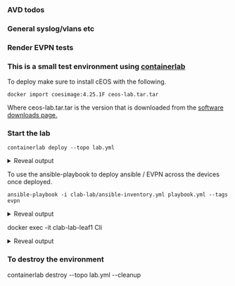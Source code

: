 ### AVD todos
### General syslog/vlans etc

### Render EVPN tests 

### This is a small test environment using [containerlab](https://github.com/srl-labs/containerlab/blob/master/README.md)

To deploy make sure to install cEOS with the following.

```shell
docker import coesimage:4.25.1F ceos-lab.tar.tar
```

Where ceos-lab.tar.tar is the version that is downloaded from the [software downloads page.](https://eos.arista.com/tag/software-downloads/)

### Start the lab

```shell
containerlab deploy --topo lab.yml
```

<details><summary> Reveal output</summary>
<p>

```javascript
INFO[0000] Parsing & checking topology file: lab.yml    
INFO[0000] Creating lab directory: /home/burnyd/projects/containerlab-labs/clab-lab 
INFO[0000] Creating docker network: Name='clab', IPv4Subnet='172.20.20.0/24', IPv6Subnet='2001:172:20:20::/80', MTU='1500' 
INFO[0000] Creating container: leaf1                    
INFO[0000] Creating container: spine2                   
INFO[0000] Creating container: leaf2                    
INFO[0000] Creating container: spine1                   
INFO[0000] Creating container: leaf3                    
INFO[0000] Creating container: leaf4                    
INFO[0008] Restarting 'spine2' node                     
INFO[0008] Restarting 'leaf1' node                      
INFO[0008] Restarting 'leaf2' node                      
INFO[0008] Restarting 'leaf3' node                      
INFO[0008] Restarting 'leaf4' node                      
INFO[0008] Restarting 'spine1' node                     
INFO[0016] Creating virtual wire: spine2:eth2 <--> leaf2:eth2 
INFO[0016] Creating virtual wire: spine2:eth3 <--> leaf3:eth2 
INFO[0016] Creating virtual wire: spine2:eth4 <--> leaf4:eth2 
INFO[0016] Creating virtual wire: spine2:eth1 <--> leaf1:eth2 
INFO[0016] Creating virtual wire: leaf3:eth3 <--> leaf4:eth3 
INFO[0016] Creating virtual wire: spine1:eth1 <--> leaf1:eth1 
INFO[0016] Creating virtual wire: leaf1:eth3 <--> leaf2:eth3 
INFO[0016] Creating virtual wire: spine1:eth2 <--> leaf2:eth1 
INFO[0016] Creating virtual wire: spine1:eth4 <--> leaf4:eth1 
INFO[0016] Creating virtual wire: spine1:eth3 <--> leaf3:eth1 
INFO[0017] Writing /etc/hosts file                      
+---+-----------------+--------------+-------------------+------+-------+---------+----------------+----------------------+
| # |      Name       | Container ID |       Image       | Kind | Group |  State  |  IPv4 Address  |     IPv6 Address     |
+---+-----------------+--------------+-------------------+------+-------+---------+----------------+----------------------+
| 1 | clab-lab-leaf1  | 81080863968b | coesimage:4.25.1F | ceos |       | running | 172.20.20.4/24 | 2001:172:20:20::6/80 |
| 2 | clab-lab-leaf2  | dc56b2ae0e72 | coesimage:4.25.1F | ceos |       | running | 172.20.20.5/24 | 2001:172:20:20::7/80 |
| 3 | clab-lab-leaf3  | c2cebb2c2fc6 | coesimage:4.25.1F | ceos |       | running | 172.20.20.6/24 | 2001:172:20:20::5/80 |
| 4 | clab-lab-leaf4  | b117acbdd418 | coesimage:4.25.1F | ceos |       | running | 172.20.20.7/24 | 2001:172:20:20::4/80 |
| 5 | clab-lab-spine1 | 675fa64d9202 | coesimage:4.25.1F | ceos |       | running | 172.20.20.2/24 | 2001:172:20:20::2/80 |
| 6 | clab-lab-spine2 | 8c4d9557317f | coesimage:4.25.1F | ceos |       | running | 172.20.20.3/24 | 2001:172:20:20::3/80 |
+---+-----------------+--------------+-------------------+------+-------+---------+----------------+----------------------+
```
</p>
</details>

To use the ansible-playbook to deploy ansible / EVPN across the devices once deployed.

```shell
ansible-playbook -i clab-lab/ansible-inventory.yml playbook.yml --tags evpn
```

<details><summary> Reveal output</summary>
<p>

```javascript
PLAY [all] ***********************************************************************************************************************

TASK [Add evpn config with evpn tag] *********************************************************************************************
changed: [clab-lab-spine1]
changed: [clab-lab-leaf2]
changed: [clab-lab-leaf1]
changed: [clab-lab-leaf4]
changed: [clab-lab-leaf3]
changed: [clab-lab-spine2]

PLAY RECAP ***********************************************************************************************************************
clab-lab-leaf1             : ok=1    changed=1    unreachable=0    failed=0    skipped=0    rescued=0    ignored=0   
clab-lab-leaf2             : ok=1    changed=1    unreachable=0    failed=0    skipped=0    rescued=0    ignored=0   
clab-lab-leaf3             : ok=1    changed=1    unreachable=0    failed=0    skipped=0    rescued=0    ignored=0   
clab-lab-leaf4             : ok=1    changed=1    unreachable=0    failed=0    skipped=0    rescued=0    ignored=0   
clab-lab-spine1            : ok=1    changed=1    unreachable=0    failed=0    skipped=0    rescued=0    ignored=0   
clab-lab-spine2            : ok=1    changed=1    unreachable=0    failed=0    skipped=0    rescued=0    ignored=0   
```
</p>
</details>

docker exec -it clab-lab-leaf1 Cli

<details><summary> Reveal output</summary>
<p>

```javascript
leaf1#show bgp evpn summary 
BGP summary information for VRF default
Router identifier 1.1.1.1, local AS number 65001
Neighbor Status Codes: m - Under maintenance
  Neighbor         V  AS           MsgRcvd   MsgSent  InQ OutQ  Up/Down State   PfxRcd PfxAcc
  8.8.8.8          4 6500               4         6    0    0 00:00:57 Estab   0      0
  9.9.9.9          4 6500               3         6    0    0 00:00:52 Estab   0      0

```
</p>
</details>

### To destroy the environment


containerlab destroy --topo lab.yml --cleanup